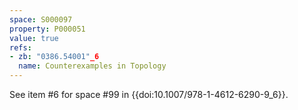 ```yaml
---
space: S000097
property: P000051
value: true
refs:
- zb: "0386.54001"_6
  name: Counterexamples in Topology
---
```


See item #6 for space #99 in {{doi:10.1007/978-1-4612-6290-9_6}}.
